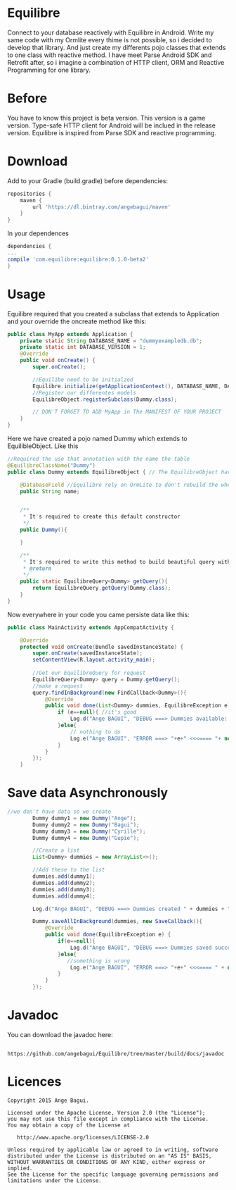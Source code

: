 Equilibre
=========

Connect to your database reactively with Equilibre in Android. Write my same code with my Ormlite every thime is not possible, so i decided to develop that library. And just create my differents pojo classes that extends to one class with reactive method. I have meet Parse Android SDK and Retrofit after, so i imagine a combination of HTTP client, ORM and Reactive Programming for one library. 


Before
======
You have to know this project is beta version. This version is a game version.
Type-safe HTTP client for Android will be inclued in the release version. 
Equilibre is inspired from Parse SDK and reactive programming.

Download
========

Add to your Gradle (build.gradle) before dependencies:
```groovy
repositories {
    maven {
        url 'https://dl.bintray.com/angebagui/maven'
    }
}
```
In your dependences
```groovy
dependencies {
...
compile 'com.equilibre:equilibre:0.1.0-beta2'
}
```

Usage
=====

Equilibre required that you created a subclass that extends to Application and your override the oncreate method like this:
```java
public class MyApp extends Application {
    private static String DATABASE_NAME = "dummyexampledb.db";
    private static int DATABASE_VERSION = 1;
    @Override
    public void onCreate() {
        super.onCreate();

        //Equilibe need to be initialzed
        Equilibre.initialize(getApplicationContext(), DATABASE_NAME, DATABASE_VERSION);
        //Register our differentes models
        EquilibreObject.registerSubclass(Dummy.class);

        // DON'T FORGET TO ADD MyApp in The MANIFEST OF YOUR PROJECT
    }
}
```

Here we have created a pojo named Dummy which extends to EquilibleObject. Like this
```java
//Required the use that annotation with the name the table
@EquilibreClassName("Dummy")
public class Dummy extends EquilibreObject { // The EquilibreObject have already an integer property named id has primary key

    @DatabaseField //Equilibre rely on OrmLite to don't rebuild the wheel. Use Ormlite annotation to specify your column
    public String name;


    /**
     * It's required to create this default constructor
     */
    public Dummy(){

    }

    /**
     * It's required to write this method to build beautiful query with Equilibre
     * @return
     */
    public static EquilibreQuery<Dummy> getQuery(){
        return EquilibreQuery.getQuery(Dummy.class);
    }
}
```
Now everywhere in your code you came persiste data like this:
```java
public class MainActivity extends AppCompatActivity {

    @Override
    protected void onCreate(Bundle savedInstanceState) {
        super.onCreate(savedInstanceState);
        setContentView(R.layout.activity_main);
      
        //Get our EquilibreQuery for request
        EquilibreQuery<Dummy> query = Dummy.getQuery();
        //make a request
        query.findInBackground(new FindCallback<Dummy>(){
            @Override
            public void done(List<Dummy> dummies, EquilibreException e) {
                if (e==null){ //it's good
                    Log.d("Ange BAGUI", "DEBUG ===> Dummies available: "+dummies+" size: "+dummies.size()+" <<<==== "+ new Date());
                }else{
                    // nothing to do
                    Log.e("Ange BAGUI", "ERROR ===> "+e+" <<<==== "+ new Date());
                }
            }
        });
    }

```

Save data Asynchronously
=======================
```java
//we don't have data so we create
        Dummy dummy1 = new Dummy("Ange");
        Dummy dummy2 = new Dummy("Bagui");
        Dummy dummy3 = new Dummy("Cyrille");
        Dummy dummy4 = new Dummy("Gupie");

        //Create a list
        List<Dummy> dummies = new ArrayList<>();

        //Add these to the list
        dummies.add(dummy1);
        dummies.add(dummy2);
        dummies.add(dummy3);
        dummies.add(dummy4);

        Log.d("Ange BAGUI", "DEBUG ===> Dummies created " + dummies + " <<<==== " + new Date());

        Dummy.saveAllInBackground(dummies, new SaveCallback(){
            @Override
            public void done(EquilibreException e) {
                if(e==null){
                    Log.d("Ange BAGUI", "DEBUG ===> Dummies saved successfully <<<==== " + new Date());
                }else{
                   //something is wrong
                    Log.e("Ange BAGUI", "ERROR ===> "+e+" <<<==== " + new Date());
                }
            }
        });
```
Javadoc
=======
You can download the javadoc here:

       https://github.com/angebagui/Equilibre/tree/master/build/docs/javadoc

Licences
=======
    Copyright 2015 Ange Bagui.

    Licensed under the Apache License, Version 2.0 (the "License");
    you may not use this file except in compliance with the License.
    You may obtain a copy of the License at

       http://www.apache.org/licenses/LICENSE-2.0

    Unless required by applicable law or agreed to in writing, software
    distributed under the License is distributed on an "AS IS" BASIS,
    WITHOUT WARRANTIES OR CONDITIONS OF ANY KIND, either express or implied.
    See the License for the specific language governing permissions and
    limitations under the License.


